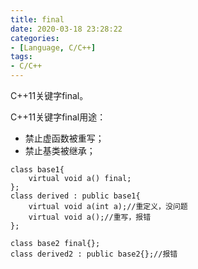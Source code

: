 ```yaml
---
title: final
date: 2020-03-18 23:28:22
categories:
- [Language, C/C++]
tags:
- C/C++
---
```

C++11关键字final。
<!--more-->
C++11关键字final用途：
- 禁止虚函数被重写；
- 禁止基类被继承；
```
class base1{
    virtual void a() final;
};
class derived : public base1{
    virtual void a(int a);//重定义，没问题
    virtual void a();//重写，报错
};

class base2 final{};
class derived2 : public base2{};//报错
```